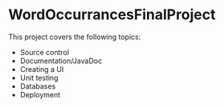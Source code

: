 # WordOccurrancesFinalProject

This project covers the following topics:

- Source control
- Documentation/JavaDoc
- Creating a UI
- Unit testing
- Databases
- Deployment
